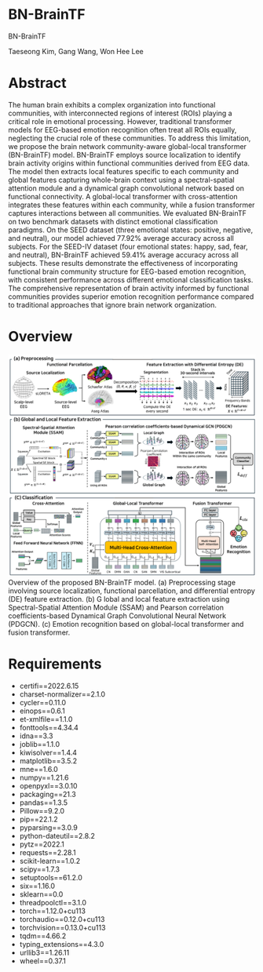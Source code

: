 # BN-BrainTF
BN-BrainTF

Taeseong Kim, Gang Wang, Won Hee Lee

# Abstract
The human brain exhibits a complex organization into functional communities, with interconnected regions of interest (ROIs) playing a critical role in emotional processing. However, traditional transformer models for EEG-based emotion recognition often treat all ROIs equally, neglecting the crucial role of these communities. To address this limitation, we propose the brain network community-aware global-local transformer (BN-BrainTF) model. BN-BrainTF employs source localization to identify brain activity origins within functional communities derived from EEG data. The model then extracts local features specific to each community and global features capturing whole-brain context using a spectral-spatial attention module and a dynamical graph convolutional network based on functional connectivity. A global-local transformer with cross-attention integrates these features within each community, while a fusion transformer captures interactions between all communities. We evaluated BN-BrainTF on two benchmark datasets with distinct emotional classification paradigms. On the SEED dataset (three emotional states: positive, negative, and neutral), our model achieved 77.92% average accuracy across all subjects. For the SEED-IV dataset (four emotional states: happy, sad, fear, and neutral), BN-BrainTF achieved 59.41% average accuracy across all subjects. These results demonstrate the effectiveness of incorporating functional brain community structure for EEG-based emotion recognition, with consistent performance across different emotional classification tasks. The comprehensive representation of brain activity informed by functional communities provides superior emotion recognition performance compared to traditional approaches that ignore brain network organization.

# Overview
![Overview Figure](image/BN-BrainTF_Overview.png)
Overview of the proposed BN-BrainTF model. (a) Preprocessing stage involving source localization, functional parcellation, and differential entropy (DE) feature extraction. (b) G lobal and local feature extraction using Spectral-Spatial Attention Module (SSAM) and Pearson correlation coefficients-based Dynamical Graph Convolutional Neural Network (PDGCN). (c) Emotion recognition based on global-local transformer and fusion transformer.

# Requirements
* certifi==2022.6.15
* charset-normalizer==2.1.0
* cycler==0.11.0
* einops==0.6.1
* et-xmlfile==1.1.0
* fonttools==4.34.4
* idna==3.3
* joblib==1.1.0
* kiwisolver==1.4.4
* matplotlib==3.5.2
* mne==1.6.0
* numpy==1.21.6
* openpyxl==3.0.10
* packaging==21.3
* pandas==1.3.5
* Pillow==9.2.0
* pip==22.1.2
* pyparsing==3.0.9
* python-dateutil==2.8.2
* pytz==2022.1
* requests==2.28.1
* scikit-learn==1.0.2
* scipy==1.7.3
* setuptools==61.2.0
* six==1.16.0
* sklearn==0.0
* threadpoolctl==3.1.0
* torch==1.12.0+cu113
* torchaudio==0.12.0+cu113
* torchvision==0.13.0+cu113
* tqdm==4.66.2
* typing_extensions==4.3.0
* urllib3==1.26.11
* wheel==0.37.1
